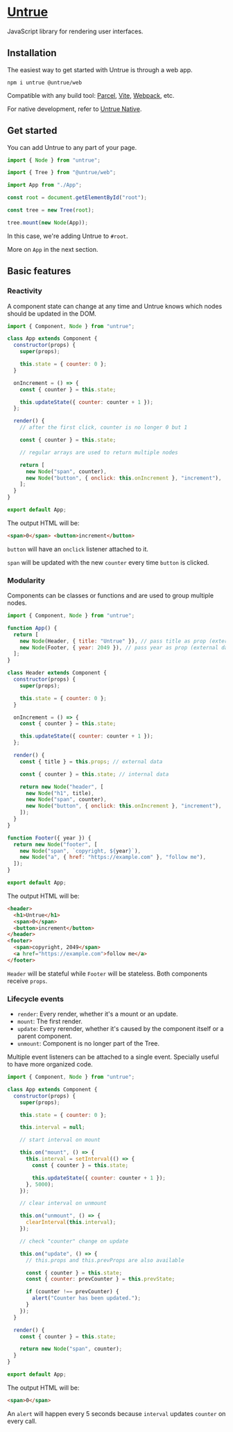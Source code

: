 # [Untrue](https://untrue.dev/)

JavaScript library for rendering user interfaces.

## Installation

The easiest way to get started with Untrue is through a web app.

```
npm i untrue @untrue/web
```

Compatible with any build tool: [Parcel](https://parceljs.org/), [Vite](https://vitejs.dev/), [Webpack](https://webpack.js.org/), etc.

For native development, refer to [Untrue Native](https://untrue.dev/native).

## Get started

You can add Untrue to any part of your page.

```js
import { Node } from "untrue";

import { Tree } from "@untrue/web";

import App from "./App";

const root = document.getElementById("root");

const tree = new Tree(root);

tree.mount(new Node(App));
```

In this case, we're adding Untrue to `#root`.

More on `App` in the next section.

## Basic features

### Reactivity

A component state can change at any time and Untrue knows which nodes should be updated in the DOM.

```js
import { Component, Node } from "untrue";

class App extends Component {
  constructor(props) {
    super(props);

    this.state = { counter: 0 };
  }

  onIncrement = () => {
    const { counter } = this.state;

    this.updateState({ counter: counter + 1 });
  };

  render() {
    // after the first click, counter is no longer 0 but 1

    const { counter } = this.state;

    // regular arrays are used to return multiple nodes

    return [
      new Node("span", counter),
      new Node("button", { onclick: this.onIncrement }, "increment"),
    ];
  }
}

export default App;
```

The output HTML will be:

```html
<span>0</span> <button>increment</button>
```

`button` will have an `onclick` listener attached to it.

`span` will be updated with the new `counter` every time `button` is clicked.

### Modularity

Components can be classes or functions and are used to group multiple nodes.

```jsx
import { Component, Node } from "untrue";

function App() {
  return [
    new Node(Header, { title: "Untrue" }), // pass title as prop (external data)
    new Node(Footer, { year: 2049 }), // pass year as prop (external data)
  ];
}

class Header extends Component {
  constructor(props) {
    super(props);

    this.state = { counter: 0 };
  }

  onIncrement = () => {
    const { counter } = this.state;

    this.updateState({ counter: counter + 1 });
  };

  render() {
    const { title } = this.props; // external data

    const { counter } = this.state; // internal data

    return new Node("header", [
      new Node("h1", title),
      new Node("span", counter),
      new Node("button", { onclick: this.onIncrement }, "increment"),
    ]);
  }
}

function Footer({ year }) {
  return new Node("footer", [
    new Node("span", `copyright, ${year}`),
    new Node("a", { href: "https://example.com" }, "follow me"),
  ]);
}

export default App;
```

The output HTML will be:

```html
<header>
  <h1>Untrue</h1>
  <span>0</span>
  <button>increment</button>
</header>
<footer>
  <span>copyright, 2049</span>
  <a href="https://example.com">follow me</a>
</footer>
```

`Header` will be stateful while `Footer` will be stateless. Both components receive `props`.

### Lifecycle events

- `render`: Every render, whether it's a mount or an update.
- `mount`: The first render.
- `update`: Every rerender, whether it's caused by the component itself or a parent component.
- `unmount`: Component is no longer part of the Tree.

Multiple event listeners can be attached to a single event. Specially useful to have more organized code.

```jsx
import { Component, Node } from "untrue";

class App extends Component {
  constructor(props) {
    super(props);

    this.state = { counter: 0 };

    this.interval = null;

    // start interval on mount

    this.on("mount", () => {
      this.interval = setInterval(() => {
        const { counter } = this.state;

        this.updateState({ counter: counter + 1 });
      }, 5000);
    });

    // clear interval on unmount

    this.on("unmount", () => {
      clearInterval(this.interval);
    });

    // check "counter" change on update

    this.on("update", () => {
      // this.props and this.prevProps are also available

      const { counter } = this.state;
      const { counter: prevCounter } = this.prevState;

      if (counter !== prevCounter) {
        alert("Counter has been updated.");
      }
    });
  }

  render() {
    const { counter } = this.state;

    return new Node("span", counter);
  }
}

export default App;
```

The output HTML will be:

```html
<span>0</span>
```

An `alert` will happen every 5 seconds because `interval` updates `counter` on every call.
